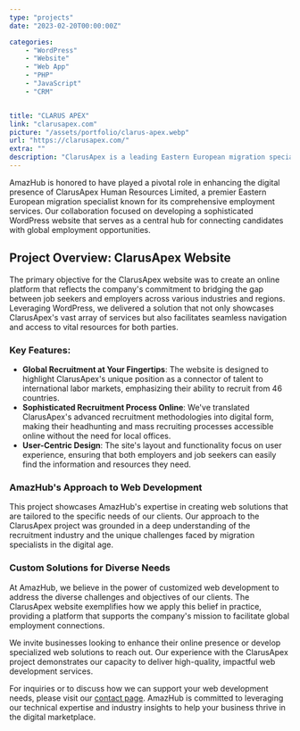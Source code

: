 ```yaml
---
type: "projects"
date: "2023-02-20T00:00:00Z"

categories: 
    - "WordPress"
    - "Website"
    - "Web App"
    - "PHP"
    - "JavaScript"
    - "CRM"


title: "CLARUS APEX"
link: "clarusapex.com"
picture: "/assets/portfolio/clarus-apex.webp"
url: "https://clarusapex.com/"
extra: ""
description: "ClarusApex is a leading Eastern European migration specialist that offers employment opportunities for candidates worldwide, recruiting from 46 countries for local and international work assignments using headhunting and mass recruiting processes without the need for local offices."
---
```

AmazHub is honored to have played a pivotal role in enhancing the digital presence of ClarusApex Human Resources Limited, a premier Eastern European migration specialist known for its comprehensive employment services. Our collaboration focused on developing a sophisticated WordPress website that serves as a central hub for connecting candidates with global employment opportunities.

## Project Overview: ClarusApex Website
The primary objective for the ClarusApex website was to create an online platform that reflects the company's commitment to bridging the gap between job seekers and employers across various industries and regions. Leveraging WordPress, we delivered a solution that not only showcases ClarusApex's vast array of services but also facilitates seamless navigation and access to vital resources for both parties.

### Key Features:
- **Global Recruitment at Your Fingertips**: The website is designed to highlight ClarusApex's unique position as a connector of talent to international labor markets, emphasizing their ability to recruit from 46 countries.
- **Sophisticated Recruitment Process Online**: We've translated ClarusApex's advanced recruitment methodologies into digital form, making their headhunting and mass recruiting processes accessible online without the need for local offices.
- **User-Centric Design**: The site's layout and functionality focus on user experience, ensuring that both employers and job seekers can easily find the information and resources they need.

### AmazHub's Approach to Web Development
This project showcases AmazHub's expertise in creating web solutions that are tailored to the specific needs of our clients. Our approach to the ClarusApex project was grounded in a deep understanding of the recruitment industry and the unique challenges faced by migration specialists in the digital age.

### Custom Solutions for Diverse Needs
At AmazHub, we believe in the power of customized web development to address the diverse challenges and objectives of our clients. The ClarusApex website exemplifies how we apply this belief in practice, providing a platform that supports the company's mission to facilitate global employment connections.

We invite businesses looking to enhance their online presence or develop specialized web solutions to reach out. Our experience with the ClarusApex project demonstrates our capacity to deliver high-quality, impactful web development services.

For inquiries or to discuss how we can support your web development needs, please visit our [contact page](https://vasilkoff.com/contact-us). AmazHub is committed to leveraging our technical expertise and industry insights to help your business thrive in the digital marketplace.